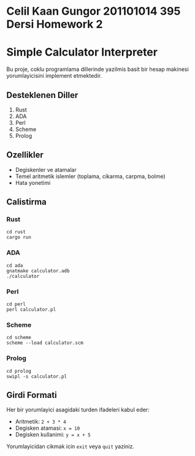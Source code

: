 # Celil Kaan Gungor 201101014 395 Dersi Homework 2
# Simple Calculator Interpreter

Bu proje, coklu programlama dillerinde yazilmis basit bir hesap makinesi yorumlayicisini implement etmektedir.

## Desteklenen Diller

1. Rust
2. ADA
3. Perl
4. Scheme
5. Prolog

## Ozellikler

- Degiskenler ve atamalar
- Temel aritmetik islemler (toplama, cikarma, carpma, bolme)
- Hata yonetimi

## Calistirma

### Rust
```
cd rust
cargo run
```

### ADA
```
cd ada
gnatmake calculator.adb
./calculator
```

### Perl
```
cd perl
perl calculator.pl
```

### Scheme
```
cd scheme
scheme --load calculator.scm
```

### Prolog
```
cd prolog
swipl -s calculator.pl
```

## Girdi Formati

Her bir yorumlayici asagidaki turden ifadeleri kabul eder:
- Aritmetik: `2 + 3 * 4`
- Degisken atamasi: `x = 10`
- Degisken kullanimi: `y = x + 5`

Yorumlayicidan cikmak icin `exit` veya `quit` yaziniz.
